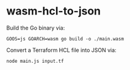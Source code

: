 # wasm-hcl-to-json

Build the Go binary via:

    GOOS=js GOARCH=wasm go build -o ./main.wasm

Convert a Terraform HCL file into JSON via:

    node main.js input.tf
